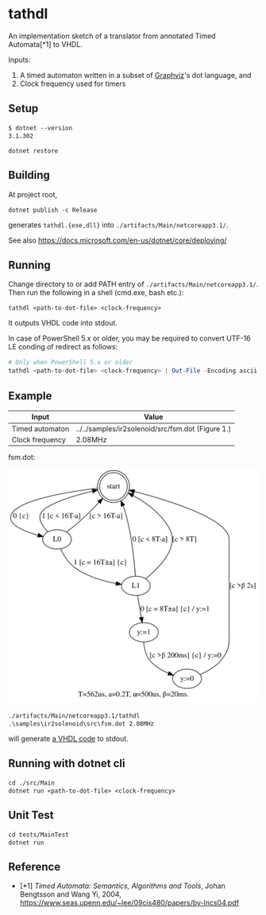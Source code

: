 # tathdl

An implementation sketch of a translator from annotated Timed Automata[*1] to VHDL.

Inputs:
1. A timed automaton written in a subset of [Graphviz](https://graphviz.org/)'s dot language, and
2. Clock frequency used for timers

## Setup

```
$ dotnet --version
3.1.302
```
```shell
dotnet restore
```

## Building

At project root,

```shell
dotnet publish -c Release
```

generates `tathdl.{exe,dll}` into `./artifacts/Main/netcoreapp3.1/`.

See also https://docs.microsoft.com/en-us/dotnet/core/deploying/

## Running

Change directory to or add PATH entry of `./artifacts/Main/netcoreapp3.1/`.
Then run the following in a shell (cmd.exe, bash etc.):

```shell
tathdl <path-to-dot-file> <clock-frequency>
```

It outputs VHDL code into stdout.

In case of PowerShell 5.x or older, you may be required to convert UTF-16 LE conding of redirect as follows:

```powershell
# Only when PowerShell 5.x or older
tathdl <path-to-dot-file> <clock-frequency> | Out-File -Encoding ascii out.vhd
```

## Example

Input | Value
---- | ----
Timed automaton | ../../samples/ir2solenoid/src/fsm.dot (Figure 1.)
Clock frequency | 2.08MHz

fsm.dot:

![](./samples/ir2solenoid/output/fsm.svg)

```shell
./artifacts/Main/netcoreapp3.1/tathdl .\samples\ir2solenoid\src\fsm.dot 2.08MHz
```

will generate [a VHDL code](./samples/ir2solenoid/output/clock2_08MHz.vhd) to stdout.

## Running with dotnet cli

```shell
cd ./src/Main
dotnet run <path-to-dot-file> <clock-frequency>
```

## Unit Test

```shell
cd tests/MainTest
dotnet run
```

## Reference

- [*1] *Timed Automata: Semantics, Algorithms and Tools*, Johan Bengtsson and Wang Yi, 2004, https://www.seas.upenn.edu/~lee/09cis480/papers/by-lncs04.pdf
